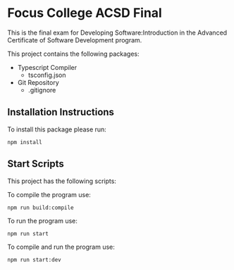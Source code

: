 # Focus College ACSD Final

This is the final exam for Developing Software:Introduction in the Advanced Certificate of Software Development program.

This project contains the following packages:

- Typescript Compiler
    - tsconfig.json
- Git Repository
    - .gitignore

## Installation Instructions

To install this package please run:

``` 
npm install 
```

## Start Scripts

This project has the following scripts:

To compile the program use:
```
npm run build:compile
```
To run the program use:
```
npm run start
```
To compile and run the program use:
```
npm run start:dev
